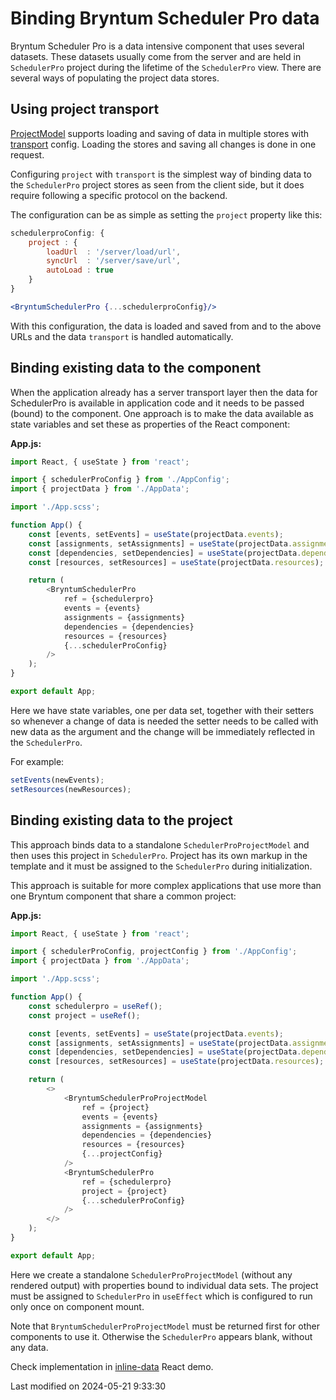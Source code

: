 # Binding Bryntum Scheduler Pro data

Bryntum Scheduler Pro is a data intensive component that uses several datasets. These datasets usually come from the server
and are held in `SchedulerPro` project during the lifetime of the `SchedulerPro` view. There are several ways of populating the
project data stores.

## Using project transport

[ProjectModel](#SchedulerPro/model/ProjectModel) supports loading and saving of data in multiple stores with
[transport](#SchedulerPro/model/ProjectModel#config-transport) config. Loading the stores and saving all changes is done in
one request.

Configuring `project` with `transport` is the simplest way of binding data to the `SchedulerPro` project stores as seen from
the client side, but it does require following a specific protocol on the backend.

The configuration can be as simple as setting the `project` property like this:

```javascript
schedulerproConfig: {
    project : {
        loadUrl  : '/server/load/url',
        syncUrl  : '/server/save/url',
        autoLoad : true
    }
}
```
```jsx
<BryntumSchedulerPro {...schedulerproConfig}/>
```

With this configuration, the data is loaded and saved from and to the above URLs and the data `transport` is handled
automatically.

## Binding existing data to the component

When the application already has a server transport layer then the data for SchedulerPro is available in application code and
it needs to be passed (bound) to the component. One approach is to make the data available as state variables and set
these as properties of the React component:

**App.js:**

```typescript
import React, { useState } from 'react';

import { schedulerProConfig } from './AppConfig';
import { projectData } from './AppData';

import './App.scss';

function App() {
    const [events, setEvents] = useState(projectData.events);
    const [assignments, setAssignments] = useState(projectData.assignments);
    const [dependencies, setDependencies] = useState(projectData.dependencies);
    const [resources, setResources] = useState(projectData.resources);

    return (
        <BryntumSchedulerPro
            ref = {schedulerpro}
            events = {events}
            assignments = {assignments}
            dependencies = {dependencies}
            resources = {resources}
            {...schedulerProConfig}
        />
    );
}

export default App;
```

Here we have state variables, one per data set, together with their setters so whenever a change of data is needed the
setter needs to be called with new data as the argument and the change will be immediately reflected in the `SchedulerPro`.

For example:

```javascript
setEvents(newEvents);
setResources(newResources);
```

## Binding existing data to the project

This approach binds data to a standalone `SchedulerProProjectModel` and then uses this project in `SchedulerPro`. Project has
its own markup in the template and it must be assigned to the `SchedulerPro` during initialization.

This approach is suitable for more complex applications that use more than one Bryntum component that share a common
project:

**App.js:**

```typescript
import React, { useState } from 'react';

import { schedulerProConfig, projectConfig } from './AppConfig';
import { projectData } from './AppData';

import './App.scss';

function App() {
    const schedulerpro = useRef();
    const project = useRef();

    const [events, setEvents] = useState(projectData.events);
    const [assignments, setAssignments] = useState(projectData.assignments);
    const [dependencies, setDependencies] = useState(projectData.dependencies);
    const [resources, setResources] = useState(projectData.resources);

    return (
        <>
            <BryntumSchedulerProProjectModel
                ref = {project}
                events = {events}
                assignments = {assignments}
                dependencies = {dependencies}
                resources = {resources}
                {...projectConfig}
            />
            <BryntumSchedulerPro
                ref = {schedulerpro}
                project = {project}
                {...schedulerProConfig}
            />
        </>
    );
}

export default App;
```

Here we create a standalone `SchedulerProProjectModel` (without any rendered output) with properties bound to individual data
sets. The project must be assigned to `SchedulerPro` in `useEffect` which is configured to run only once on component mount.

<div class="note">

Note that <code>BryntumSchedulerProProjectModel</code> must be returned first for other components to use it. Otherwise the <code>SchedulerPro</code>
appears blank, without any data.

</div>

Check implementation in [inline-data](../examples/frameworks/react/javascript/inline-data/) React demo.



<p class="last-modified">Last modified on 2024-05-21 9:33:30</p>